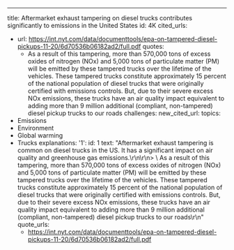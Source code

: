 ---
title: Aftermarket exhaust tampering on diesel trucks contributes significantly to
  emissions in the United States
id: 4K
cited_urls:
- url: https://int.nyt.com/data/documenttools/epa-on-tampered-diesel-pickups-11-20/6d70536b06182ad2/full.pdf
  quotes:
  - As a result of this tampering, more than 570,000 tons of excess oxides of nitrogen
    (NOx) and 5,000 tons of particulate matter (PM) will be emitted by these tampered
    trucks over the lifetime of the vehicles. These tampered trucks constitute approximately
    15 percent of the national population of diesel trucks that were originally certified
    with emissions controls. But, due to their severe excess NOx emissions, these
    trucks have an air quality impact equivalent to adding more than 9 million additional
    (compliant, non-tampered) diesel pickup trucks to our roads
  challenges: 
new_cited_url: 
topics:
- Emissions
- Environment
- Global warming
- Trucks
explanations:
  '1':
    id: 1
    text: "Aftermarket exhaust tampering is common on diesel trucks in the US. It
      has a significant impact on air quality and greenhouse gas emissions.\r\n\r\n>
      \ As a result of this tampering, more than 570,000 tons of excess oxides of
      nitrogen (NOx) and 5,000 tons of particulate matter (PM) will be emitted by
      these tampered trucks over the lifetime of the vehicles. These tampered trucks
      constitute approximately 15 percent of the national population of diesel trucks
      that were originally certified with emissions controls. But, due to their severe
      excess NOx emissions, these trucks have an air quality impact equivalent to
      adding more than 9 million additional (compliant, non-tampered) diesel pickup
      trucks to our roads\r\n"
    quote_urls:
    - https://int.nyt.com/data/documenttools/epa-on-tampered-diesel-pickups-11-20/6d70536b06182ad2/full.pdf
